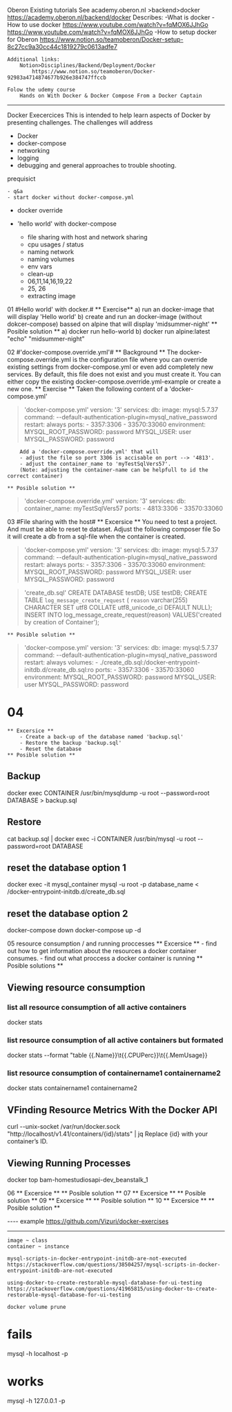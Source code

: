 

Oberon
    Existing tutorials
        See academy.oberon.nl >backend>docker
            https://academy.oberon.nl/backend/docker
                Describes:
                -What is docker
                -How to use docker
                    https://www.youtube.com/watch?v=fqMOX6JJhGo
                    https://www.youtube.com/watch?v=fqMOX6JJhGo
                -How to setup docker for Oberon
                    https://www.notion.so/teamoberon/Docker-setup-8c27cc9a30cc44c1819279c0613adfe7


    Additional links:
        Notion>Disciplines/Backend/Deployment/Docker
            https://www.notion.so/teamoberon/Docker-92983a4714874677b926e384747ffccb

    Folow the udemy course
        Hands on With Docker & Docker Compose From a Docker Captain


-----

Docker Execercices
This is intended to help learn aspects of Docker by presenting challenges. The challenges will address
- Docker
- docker-compose
- networking
- logging
- debugging and general approaches to trouble shooting.


prequisict

    - q&a
    - start docker without docker-compose.yml
- docker override
- 'hello world' with docker-compose

    - file sharing with host and network sharing
    - cpu usages / status
    - naming network
    - naming volumes
    - env vars
    - clean-up
    - 06,11,14,16,19,22
    - 25, 26
    - extracting image


01  #Hello world' with docker.#
    ** Exercise**
        a) run an docker-image that will display 'Hello world'
        b) create and run an docker-image (without dokcer-compose) bassed on alpine that will display 'midsummer-night'
    ** Posible solution **
        a) docker run hello-world
        b) docker run alpine:latest "echo" "midsummer-night"

02 #'docker-compose.override.yml'#
    ** Background **
        The docker-compose.override.yml is the configuration file where you can override existing settings from docker-compose.yml or even add completely new services.
        By default, this file does not exist and you must create it. You can either copy the existing docker-compose.override.yml-example or create a new one.
    ** Exercise **
        Taken the following content of a 'docker-compose.yml'

> 'docker-compose.yml'
> version: '3'
> services:
>   db:
>     image: mysql:5.7.37
>     command: --default-authentication-plugin=mysql_native_password
>     restart: always
>     ports:
>       - 3357:3306
>       - 33570:33060
>     environment:
>       MYSQL_ROOT_PASSWORD: password
>       MYSQL_USER: user
>       MYSQL_PASSWORD: password

        Add a 'docker-compose.override.yml' that will
        - adjust the file so port 3306 is accisable on port --> '4813'.
        - adjust the container_name to 'myTestSqlVers57'.
        (Note: adjusting the container-name can be helpfull to id the correct container)

    ** Posible solution **

> 'docker-compose.override.yml'
> version: '3'
> services:
>     db:
>         container_name: myTestSqlVers57
>         ports:
>         - 4813:3306
>         - 33570:33060

03  #File sharing with the host#
    ** Excersice **
        You need to test a project. And must be able to reset te dataset.
        Adjust the following composer file
        So it will create a db from a sql-file when the container is created.

> 'docker-compose.yml'
> version: '3'
> services:
>   db:
>     image: mysql:5.7.37
>     command: --default-authentication-plugin=mysql_native_password
>     restart: always
>     ports:
>       - 3357:3306
>       - 33570:33060
>     environment:
>       MYSQL_ROOT_PASSWORD: password
>       MYSQL_USER: user
>       MYSQL_PASSWORD: password

> 'create_db.sql'
> CREATE DATABASE testDB;
> USE testDB;
> CREATE TABLE `log_message_create_request` (  `reason` varchar(255) CHARACTER SET utf8 COLLATE utf8_unicode_ci DEFAULT NULL);
> INSERT INTO log_message_create_request(reason) VALUES('created by creation of Container');


    ** Posible solution **
> 'docker-compose.yml'
> version: '3'
> services:
>   db:
>     image: mysql:5.7.37
>     command: --default-authentication-plugin=mysql_native_password
>     restart: always
>    volumes:
>      - ./create_db.sql:/docker-entrypoint-initdb.d/create_db.sql:ro
>     ports:
>       - 3357:3306
>       - 33570:33060
>     environment:
>       MYSQL_ROOT_PASSWORD: password
>       MYSQL_USER: user
>       MYSQL_PASSWORD: password



# 04
    ** Excersice **
        - Create a back-up of the database named 'backup.sql'
        - Restore the backup 'backup.sql'
        - Reset the database
    ** Posible solution **

## Backup
docker exec CONTAINER /usr/bin/mysqldump -u root --password=root DATABASE > backup.sql
## Restore
cat backup.sql | docker exec -i CONTAINER /usr/bin/mysql -u root --password=root DATABASE
## reset the database option 1
docker exec -it mysql_container mysql -u root -p database_name < /docker-entrypoint-initdb.d/create_db.sql
## reset the database option 2
docker-compose down
docker-compose up -d






05 resource consumption / and running proccesses
    ** Excersice **
        - find out how to get information about the resources a docker container consumes.
        - find out what proccess a docker container is running
    ** Posible solutions **
## Viewing resource consumption
### list all resource consumption of all active containers
docker stats
### list resource consumption of all active containers but formated
docker stats --format "table {{.Name}}\t{{.CPUPerc}}\t{{.MemUsage}}
### list resource consumption of containername1  containername2
docker stats containername1  containername2
## VFinding Resource Metrics With the Docker API
curl --unix-socket /var/run/docker.sock "http://localhost/v1.41/containers/{id}/stats" | jq
Replace {id} with your container’s ID.
## Viewing Running Processes
docker top bam-homestudiosapi-dev_beanstalk_1

06
    ** Excersice **
    ** Posible solution **
07
    ** Excersice **
    ** Posible solution **
09
    ** Excersice **
    ** Posible solution **
10
    ** Excersice **
    ** Posible solution **

---- example
        https://github.com/Vizuri/docker-exercises

--------
    image ~ class
    container ~ instance

    mysql-scripts-in-docker-entrypoint-initdb-are-not-executed
    https://stackoverflow.com/questions/38504257/mysql-scripts-in-docker-entrypoint-initdb-are-not-executed

    using-docker-to-create-restorable-mysql-database-for-ui-testing
    https://stackoverflow.com/questions/41965815/using-docker-to-create-restorable-mysql-database-for-ui-testing

    docker volume prune

# fails
mysql -h localhost -p
# works
mysql -h 127.0.0.1 -p


